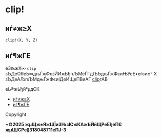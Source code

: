# clip!

## иѓ≠ж≥Х

`clip!(X, Y, Z)`

## иѓ¶жГЕ

еЗљжХ∞ `clip` зЪДеОЯеЬ∞дњЃжФєзЙИжЬђпЉМеЃГдЉЪдњЃжФєиЊУеЕ•еѓєи±° X зЪДеАЉпЉМдњЃжФєиІДеИЩеПВиАГ [clip](clip.md)гАВ

еЬ®жЬђй°µдЄК

* [иѓ≠ж≥Х](#%E8%AF%AD%E6%B3%95)
* [иѓ¶жГЕ](#%E8%AF%A6%E6%83%85)

Copyright

**¬©2025 жµЩж±ЯжЩЇиЗЊзІСжКАжЬЙйЩРеЕђеПЄ жµЩICPе§З18048711еПЈ-3**
